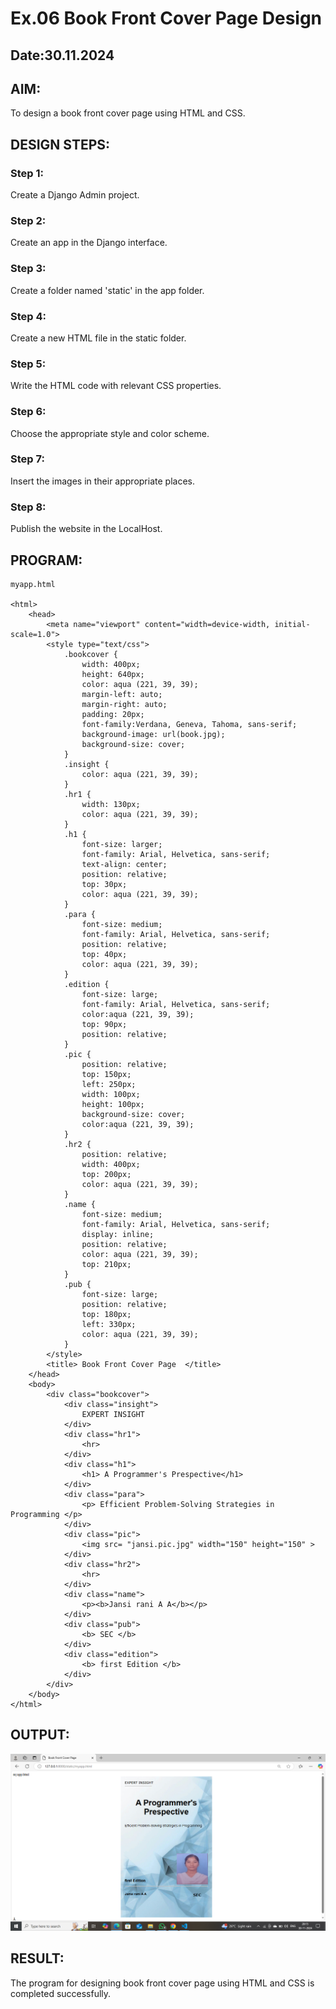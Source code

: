 # Ex.06 Book Front Cover Page Design
## Date:30.11.2024

## AIM:
To design a book front cover page using HTML and CSS.

## DESIGN STEPS:

### Step 1:
Create a Django Admin project.

### Step 2:
Create an app in the Django interface.

### Step 3:
Create a folder named 'static' in the app folder.

### Step 4:
Create a new HTML file in the static folder.

### Step 5:
Write the HTML code with relevant CSS properties.

### Step 6:
Choose the appropriate style and color scheme.

### Step 7:
Insert the images in their appropriate places.

### Step 8:
Publish the website in the LocalHost.

## PROGRAM:

```
myapp.html

<html>
    <head>
        <meta name="viewport" content="width=device-width, initial-scale=1.0">
        <style type="text/css">
            .bookcover {
                width: 400px;
                height: 640px;
                color: aqua (221, 39, 39);
                margin-left: auto;
                margin-right: auto;
                padding: 20px;
                font-family:Verdana, Geneva, Tahoma, sans-serif;
                background-image: url(book.jpg);
                background-size: cover;
            }
            .insight {
                color: aqua (221, 39, 39);
            }
            .hr1 {
                width: 130px;
                color: aqua (221, 39, 39);
            }
            .h1 {
                font-size: larger;
                font-family: Arial, Helvetica, sans-serif;
                text-align: center;
                position: relative;
                top: 30px;
                color: aqua (221, 39, 39);
            }
            .para {
                font-size: medium;
                font-family: Arial, Helvetica, sans-serif;
                position: relative;
                top: 40px; 
                color: aqua (221, 39, 39); 
            }
            .edition {
                font-size: large;
                font-family: Arial, Helvetica, sans-serif;
                color:aqua (221, 39, 39);
                top: 90px;
                position: relative;
            }
            .pic {
                position: relative;
                top: 150px;
                left: 250px;
                width: 100px;
                height: 100px;
                background-size: cover;
                color:aqua (221, 39, 39);
            }
            .hr2 {
                position: relative;
                width: 400px;
                top: 200px;
                color: aqua (221, 39, 39);
            }
            .name { 
                font-size: medium;
                font-family: Arial, Helvetica, sans-serif;
                display: inline;
                position: relative;
                color: aqua (221, 39, 39);
                top: 210px;
            }
            .pub {
                font-size: large;
                position: relative;
                top: 180px;
                left: 330px;
                color: aqua (221, 39, 39);
            }
        </style>
        <title> Book Front Cover Page  </title>
    </head>
    <body>
        <div class="bookcover">
            <div class="insight">
                EXPERT INSIGHT
            </div>
            <div class="hr1">
                <hr>
            </div>
            <div class="h1">
                <h1> A Programmer's Prespective</h1>
            </div>
            <div class="para">
                <p> Efficient Problem-Solving Strategies in Programming </p>
            </div>
            <div class="pic">
                <img src= "jansi.pic.jpg" width="150" height="150" >
            </div>
            <div class="hr2">
                <hr>
            </div>
            <div class="name">
                <p><b>Jansi rani A A</b></p>
            </div>
            <div class="pub">
                <b> SEC </b>
            </div>
            <div class="edition">
                <b> first Edition </b>
            </div>
        </div>
    </body>
</html>
```

## OUTPUT:
![alt text](<Screenshot (27).png>)

## RESULT:
The program for designing book front cover page using HTML and CSS is completed successfully.
